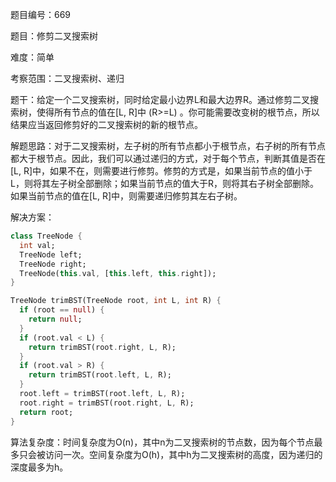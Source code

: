 题目编号：669

题目：修剪二叉搜索树

难度：简单

考察范围：二叉搜索树、递归

题干：给定一个二叉搜索树，同时给定最小边界L和最大边界R。通过修剪二叉搜索树，使得所有节点的值在[L, R]中 (R>=L) 。你可能需要改变树的根节点，所以结果应当返回修剪好的二叉搜索树的新的根节点。

解题思路：对于二叉搜索树，左子树的所有节点都小于根节点，右子树的所有节点都大于根节点。因此，我们可以通过递归的方式，对于每个节点，判断其值是否在[L, R]中，如果不在，则需要进行修剪。修剪的方式是，如果当前节点的值小于L，则将其左子树全部删除；如果当前节点的值大于R，则将其右子树全部删除。如果当前节点的值在[L, R]中，则需要递归修剪其左右子树。

解决方案：

```dart
class TreeNode {
  int val;
  TreeNode left;
  TreeNode right;
  TreeNode(this.val, [this.left, this.right]);
}

TreeNode trimBST(TreeNode root, int L, int R) {
  if (root == null) {
    return null;
  }
  if (root.val < L) {
    return trimBST(root.right, L, R);
  }
  if (root.val > R) {
    return trimBST(root.left, L, R);
  }
  root.left = trimBST(root.left, L, R);
  root.right = trimBST(root.right, L, R);
  return root;
}
```

算法复杂度：时间复杂度为O(n)，其中n为二叉搜索树的节点数，因为每个节点最多只会被访问一次。空间复杂度为O(h)，其中h为二叉搜索树的高度，因为递归的深度最多为h。